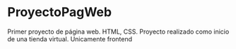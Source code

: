 # ProyectoPagWeb
Primer proyecto de página web. HTML, CSS.
Proyecto realizado como inicio de una tienda virtual. Unicamente frontend
